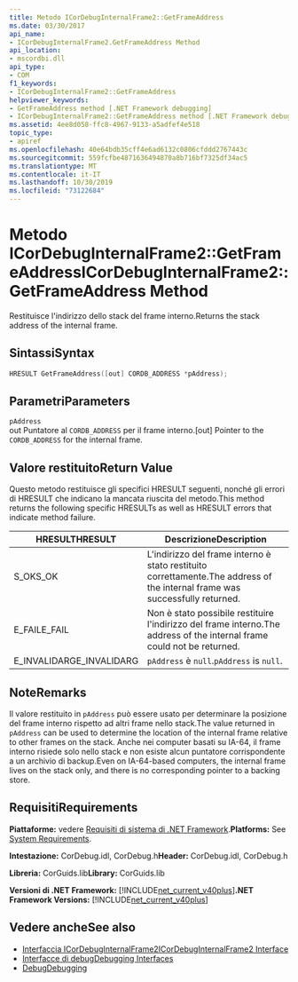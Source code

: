 ```yaml
---
title: Metodo ICorDebugInternalFrame2::GetFrameAddress
ms.date: 03/30/2017
api_name:
- ICorDebugInternalFrame2.GetFrameAddress Method
api_location:
- mscordbi.dll
api_type:
- COM
f1_keywords:
- ICorDebugInternalFrame2::GetFrameAddress
helpviewer_keywords:
- GetFrameAddress method [.NET Framework debugging]
- ICorDebugInternalFrame2::GetFrameAddress method [.NET Framework debugging]
ms.assetid: 4ee8d058-ffc8-4967-9133-a5adfef4e518
topic_type:
- apiref
ms.openlocfilehash: 40e64bdb35cff4e6ad6132c0806cfddd2767443c
ms.sourcegitcommit: 559fcfbe4871636494870a8b716bf7325df34ac5
ms.translationtype: MT
ms.contentlocale: it-IT
ms.lasthandoff: 10/30/2019
ms.locfileid: "73122684"
---
```

# <a name="icordebuginternalframe2getframeaddress-method"></a><span data-ttu-id="c2c35-102">Metodo ICorDebugInternalFrame2::GetFrameAddress</span><span class="sxs-lookup"><span data-stu-id="c2c35-102">ICorDebugInternalFrame2::GetFrameAddress Method</span></span>
<span data-ttu-id="c2c35-103">Restituisce l'indirizzo dello stack del frame interno.</span><span class="sxs-lookup"><span data-stu-id="c2c35-103">Returns the stack address of the internal frame.</span></span>  
  
## <a name="syntax"></a><span data-ttu-id="c2c35-104">Sintassi</span><span class="sxs-lookup"><span data-stu-id="c2c35-104">Syntax</span></span>  
  
```cpp  
HRESULT GetFrameAddress([out] CORDB_ADDRESS *pAddress);  
```  
  
## <a name="parameters"></a><span data-ttu-id="c2c35-105">Parametri</span><span class="sxs-lookup"><span data-stu-id="c2c35-105">Parameters</span></span>  
 `pAddress`  
 <span data-ttu-id="c2c35-106">out Puntatore al `CORDB_ADDRESS` per il frame interno.</span><span class="sxs-lookup"><span data-stu-id="c2c35-106">[out] Pointer to the `CORDB_ADDRESS` for the internal frame.</span></span>  
  
## <a name="return-value"></a><span data-ttu-id="c2c35-107">Valore restituito</span><span class="sxs-lookup"><span data-stu-id="c2c35-107">Return Value</span></span>  
 <span data-ttu-id="c2c35-108">Questo metodo restituisce gli specifici HRESULT seguenti, nonché gli errori di HRESULT che indicano la mancata riuscita del metodo.</span><span class="sxs-lookup"><span data-stu-id="c2c35-108">This method returns the following specific HRESULTs as well as HRESULT errors that indicate method failure.</span></span>  
  
|<span data-ttu-id="c2c35-109">HRESULT</span><span class="sxs-lookup"><span data-stu-id="c2c35-109">HRESULT</span></span>|<span data-ttu-id="c2c35-110">Descrizione</span><span class="sxs-lookup"><span data-stu-id="c2c35-110">Description</span></span>|  
|-------------|-----------------|  
|<span data-ttu-id="c2c35-111">S_OK</span><span class="sxs-lookup"><span data-stu-id="c2c35-111">S_OK</span></span>|<span data-ttu-id="c2c35-112">L'indirizzo del frame interno è stato restituito correttamente.</span><span class="sxs-lookup"><span data-stu-id="c2c35-112">The address of the internal frame was successfully returned.</span></span>|  
|<span data-ttu-id="c2c35-113">E_FAIL</span><span class="sxs-lookup"><span data-stu-id="c2c35-113">E_FAIL</span></span>|<span data-ttu-id="c2c35-114">Non è stato possibile restituire l'indirizzo del frame interno.</span><span class="sxs-lookup"><span data-stu-id="c2c35-114">The address of the internal frame could not be returned.</span></span>|  
|<span data-ttu-id="c2c35-115">E_INVALIDARG</span><span class="sxs-lookup"><span data-stu-id="c2c35-115">E_INVALIDARG</span></span>|<span data-ttu-id="c2c35-116">`pAddress` è `null`.</span><span class="sxs-lookup"><span data-stu-id="c2c35-116">`pAddress` is `null`.</span></span>|  
  
## <a name="remarks"></a><span data-ttu-id="c2c35-117">Note</span><span class="sxs-lookup"><span data-stu-id="c2c35-117">Remarks</span></span>  
 <span data-ttu-id="c2c35-118">Il valore restituito in `pAddress` può essere usato per determinare la posizione del frame interno rispetto ad altri frame nello stack.</span><span class="sxs-lookup"><span data-stu-id="c2c35-118">The value returned in `pAddress` can be used to determine the location of the internal frame relative to other frames on the stack.</span></span> <span data-ttu-id="c2c35-119">Anche nei computer basati su IA-64, il frame interno risiede solo nello stack e non esiste alcun puntatore corrispondente a un archivio di backup.</span><span class="sxs-lookup"><span data-stu-id="c2c35-119">Even on IA-64-based computers, the internal frame lives on the stack only, and there is no corresponding pointer to a backing store.</span></span>  
  
## <a name="requirements"></a><span data-ttu-id="c2c35-120">Requisiti</span><span class="sxs-lookup"><span data-stu-id="c2c35-120">Requirements</span></span>  
 <span data-ttu-id="c2c35-121">**Piattaforme:** vedere [Requisiti di sistema di .NET Framework](../../../../docs/framework/get-started/system-requirements.md).</span><span class="sxs-lookup"><span data-stu-id="c2c35-121">**Platforms:** See [System Requirements](../../../../docs/framework/get-started/system-requirements.md).</span></span>  
  
 <span data-ttu-id="c2c35-122">**Intestazione:** CorDebug.idl, CorDebug.h</span><span class="sxs-lookup"><span data-stu-id="c2c35-122">**Header:** CorDebug.idl, CorDebug.h</span></span>  
  
 <span data-ttu-id="c2c35-123">**Libreria:** CorGuids.lib</span><span class="sxs-lookup"><span data-stu-id="c2c35-123">**Library:** CorGuids.lib</span></span>  
  
 <span data-ttu-id="c2c35-124">**Versioni di .NET Framework:** [!INCLUDE[net_current_v40plus](../../../../includes/net-current-v40plus-md.md)]</span><span class="sxs-lookup"><span data-stu-id="c2c35-124">**.NET Framework Versions:** [!INCLUDE[net_current_v40plus](../../../../includes/net-current-v40plus-md.md)]</span></span>  
  
## <a name="see-also"></a><span data-ttu-id="c2c35-125">Vedere anche</span><span class="sxs-lookup"><span data-stu-id="c2c35-125">See also</span></span>

- [<span data-ttu-id="c2c35-126">Interfaccia ICorDebugInternalFrame2</span><span class="sxs-lookup"><span data-stu-id="c2c35-126">ICorDebugInternalFrame2 Interface</span></span>](../../../../docs/framework/unmanaged-api/debugging/icordebuginternalframe2-interface.md)
- [<span data-ttu-id="c2c35-127">Interfacce di debug</span><span class="sxs-lookup"><span data-stu-id="c2c35-127">Debugging Interfaces</span></span>](../../../../docs/framework/unmanaged-api/debugging/debugging-interfaces.md)
- [<span data-ttu-id="c2c35-128">Debug</span><span class="sxs-lookup"><span data-stu-id="c2c35-128">Debugging</span></span>](../../../../docs/framework/unmanaged-api/debugging/index.md)
